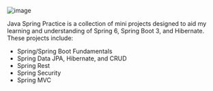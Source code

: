 ![image](https://github.com/realcadecon/java-spring-practice/assets/55031759/5e4591f9-e9ac-435e-9f26-22e1c4cee993)

Java Spring Practice is a collection of mini projects designed to aid my learning and understanding of Spring 6, Spring Boot 3, and Hibernate.
These projects include:
- Spring/Spring Boot Fundamentals
- Spring Data JPA, Hibernate, and CRUD
- Spring Rest
- Spring Security
- Spring MVC
